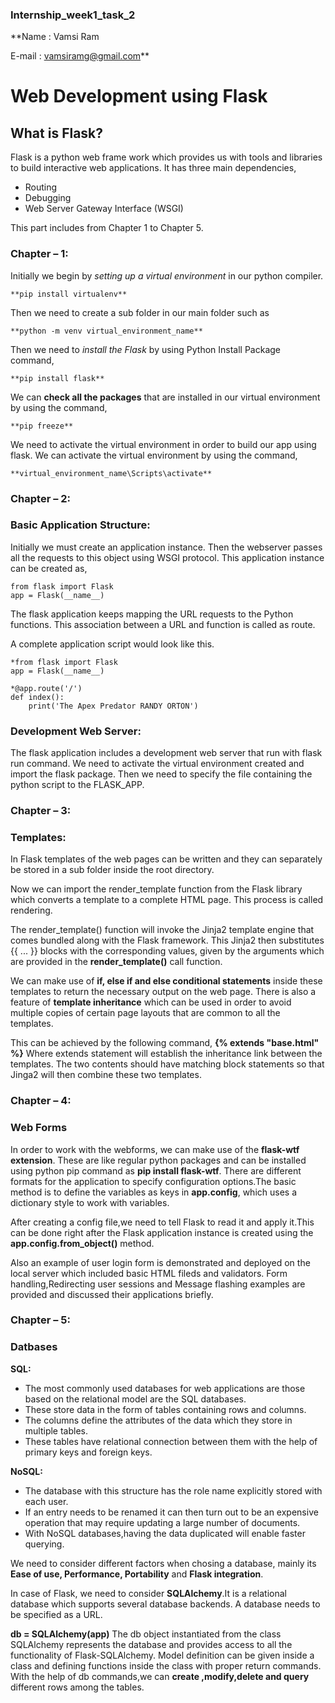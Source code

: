 ### Internship_week1_task_2

**Name   : Vamsi Ram

E-mail : vamsiramg@gmail.com**

# Web Development using Flask

## What is Flask?

Flask is a python web frame work which provides us with tools and libraries to build interactive web applications. It has three main dependencies,
- Routing
- Debugging
- Web Server Gateway Interface (WSGI)

This part includes from Chapter 1 to Chapter 5.

### Chapter – 1:

Initially we begin by *setting up a virtual environment* in our python compiler.
~~~
**pip install virtualenv**
~~~
Then we need to create a sub folder in our main folder such as
~~~
**python -m venv virtual_environment_name**
~~~ 
Then we need to *install the Flask* by using Python Install Package command,
~~~
**pip install flask**
~~~
We can **check all the packages** that are installed in our virtual environment by using the command, 
~~~
**pip freeze**
~~~
We need to activate the virtual environment in order to build our app using flask.
We can activate the virtual environment by using the command,
~~~
**virtual_environment_name\Scripts\activate**
~~~

### Chapter – 2:

### Basic Application Structure:

Initially we must create an application instance. Then the webserver passes all the requests to this object using WSGI protocol. This application instance can be created as,
~~~
from flask import Flask
app = Flask(__name__)
~~~
The flask application keeps mapping the URL requests to the Python functions. This association between a URL and function is called as route.

A complete application script would look like this.
~~~
*from flask import Flask
app = Flask(__name__)

*@app.route('/')
def index():
    print('The Apex Predator RANDY ORTON')
~~~
### Development Web Server:

The flask application includes a development web server that run with flask run command.
We need to activate the virtual environment created and import the flask package.
Then we need to specify the file containing the python script to the FLASK_APP.

### Chapter – 3:

### Templates:
In Flask templates of the web pages can be written and they can separately be stored in a sub folder inside the root directory.

Now we can import the render_template function from the Flask library which converts a template to a complete HTML page. This process is called rendering.

The render_template() function will invoke the Jinja2 template engine that comes bundled along with the Flask framework. This Jinja2 then substitutes {{ ... }} blocks with the corresponding values, given by the arguments which are provided in the **render_template()** call function.

We can make use of **if, else if and else conditional statements** inside these templates to return the necessary output on the web page.
There is also a feature of **template inheritance** which can be used in order to avoid multiple copies of certain page layouts that are common to all the templates.

This can be achieved by the following command, **{% extends "base.html" %}**
Where extends statement will establish the inheritance link between the templates.
The two contents should have matching block statements so that Jinga2 will then combine these two templates.

### Chapter – 4:

### Web Forms

In order to work with the webforms, we can make use of the **flask-wtf extension**. These are like regular python packages and can be installed using python pip command as
**pip install flask-wtf**.
There are different formats for the application to specify configuration options.The basic method is to define the variables as keys in **app.config**, which uses a dictionary style to work with variables.

After creating a config file,we need to tell Flask to read it and apply it.This can be done right after the Flask application instance is created using the **app.config.from_object()** method.

Also an example of user login form is demonstrated and deployed on the local server which included basic HTML fileds and validators.
Form handling,Redirecting user sessions and Message flashing examples are provided and discussed their applications briefly.

### Chapter – 5:

### Datbases

**SQL:**

- The most commonly used databases for web applications are those based on the relational model are the SQL databases.
- These store data in the form of tables containing rows and columns.
- The columns define the attributes of the data which they store in multiple tables.
- These tables have relational connection between them with the help of primary keys and foreign keys. 

**NoSQL:**

- The database with this structure has the role name explicitly stored with each user.
- If an entry needs to be renamed it can then turn out to be an expensive operation that may require updating a large number of documents.
- With NoSQL databases,having the data duplicated will enable faster querying.

We need to consider different factors when chosing a database, mainly its **Ease of use, Performance, Portability** and **Flask integration**.

In case of Flask, we need to consider **SQLAlchemy**.It is a relational database which supports several database backends.
A database needs to be specified as a URL.

**db = SQLAlchemy(app)**
The db object instantiated from the class SQLAlchemy represents the database and provides access to all the functionality of Flask-SQLAlchemy.
Model definition can be given inside a class and defining functions inside the class with proper return commands.
With the help of db commands,we can **create ,modify,delete and query** different rows among the tables.


